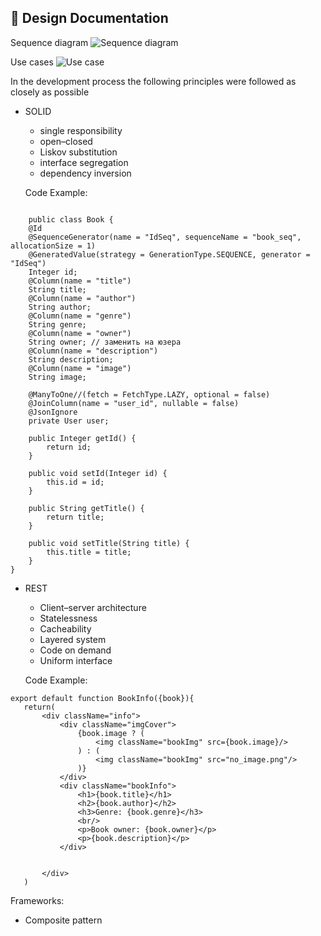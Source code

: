 ## :scroll: Design Documentation

Sequence diagram
![Sequence diagram](https://user-images.githubusercontent.com/66779337/134778315-9a577dc9-544c-465e-9f9f-6d72696b0c66.png)

Use cases
![Use case](https://user-images.githubusercontent.com/66779337/134778380-0efd4238-a096-4360-a2b8-b0ead3dc83f9.jpg)


In the development process the following principles were followed as closely as possible
* SOLID
  * single responsibility 
  * open–closed
  * Liskov substitution
  * interface segregation
  * dependency inversion

   Code Example:
 
```

    public class Book {
    @Id
    @SequenceGenerator(name = "IdSeq", sequenceName = "book_seq", allocationSize = 1)
    @GeneratedValue(strategy = GenerationType.SEQUENCE, generator = "IdSeq")
    Integer id;
    @Column(name = "title")
    String title;
    @Column(name = "author")
    String author;
    @Column(name = "genre")
    String genre;
    @Column(name = "owner")
    String owner; // заменить на юзера
    @Column(name = "description")
    String description;
    @Column(name = "image")
    String image;

    @ManyToOne//(fetch = FetchType.LAZY, optional = false)
    @JoinColumn(name = "user_id", nullable = false)
    @JsonIgnore
    private User user;

    public Integer getId() {
        return id;
    }

    public void setId(Integer id) {
        this.id = id;
    }

    public String getTitle() {
        return title;
    }

    public void setTitle(String title) {
        this.title = title;
    }
}
```

* REST
  * Client–server architecture
  * Statelessness
  * Cacheability
  * Layered system
  * Code on demand
  * Uniform interface

   Code Example:

```
export default function BookInfo({book}){
   return(
       <div className="info">
           <div className="imgCover">
               {book.image ? (
                   <img className="bookImg" src={book.image}/>
               ) : (
                   <img className="bookImg" src="no_image.png"/>
               )}
           </div>
           <div className="bookInfo">
               <h1>{book.title}</h1>
               <h2>{book.author}</h2>
               <h3>Genre: {book.genre}</h3>
               <br/>
               <p>Book owner: {book.owner}</p>
               <p>{book.description}</p>
           </div>


       </div>
   )
```

Frameworks:

* Composite pattern 
